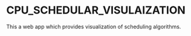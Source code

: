 # CPU_SCHEDULAR_VISULAIZATION
This a web app which provides visualization of scheduling algorithms.
